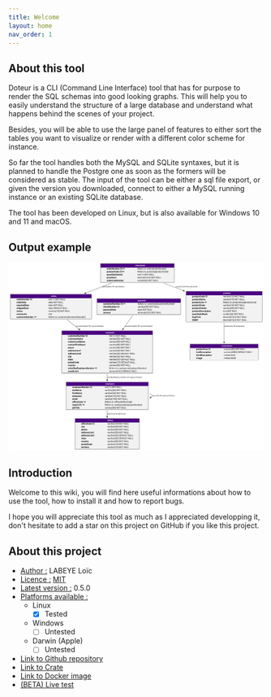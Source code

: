 ```yaml
---
title: Welcome
layout: home
nav_order: 1
---
```


## About this tool

Doteur is a CLI (Command Line Interface) tool that has for purpose to render the SQL schemas into good looking graphs. This will help you to easily understand the structure of a large database and understand what happens behind the scenes of your project.


Besides, you will be able to use the large panel of features to either sort the tables you want to visualize or render with a different color scheme for instance.

So far the tool handles both the MySQL and SQLite syntaxes, but it is planned to handle the Postgre one as soon as the formers will be considered as stable. The input of the tool can be either a sql file export, or given the version you downloaded, connect to either a MySQL running instance or an existing SQLite database. 

The tool has been developed on Linux, but is also available for Windows 10 and 11 and macOS.

## Output example

![/assets/sample.svg](assets/sample.svg)

## Introduction

Welcome to this wiki, you will find here useful informations about how to use the tool, how to install it and how to report bugs.

I hope you will appreciate this tool as much as I appreciated developping it, don't hesitate to add a star on this project on GitHub if you like this project.

## About this project

- <u>Author :</u> LABEYE Loïc
- <u>Licence :</u> [MIT](license)
- <u>Latest version :</u> 0.5.0
- <u>Platforms available :</u>
	- Linux
		- [X] Tested
	- Windows
		- [ ] Untested
	- Darwin (Apple)
		- [ ] Untested
- <a href="https://github.com/nag763/doteur">Link to Github repository</a>
- <a href="https://crates.io/crates/doteur">Link to Crate</a>
- <a href="https://hub.docker.com/r/nag763/doteur">Link to Docker image</a>
- <a href="live">(BETA) Live test</a>
